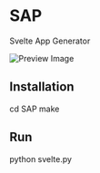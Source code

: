 # SAP
Svelte App Generator

![Preview Image](https://github.com/martinval9/SAP)


## Installation
cd SAP
make

## Run
python svelte.py
